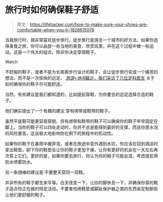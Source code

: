# 旅行时如何确保鞋子舒适

> 原文：<https://lifehacker.com/how-to-make-sure-your-shoes-are-comfortable-when-you-tr-1828615078>

当我旅行时，我非常喜欢徒步旅行。徒步旅行是游览一个城市的好方法，如果你选择美食之旅，你可以品尝一些当地的美食，欣赏风景，并在这个过程中做一些运动。这是一个伟大的组合。除非你决定穿错鞋子。

Watch

不舒服的鞋子，或者不是为长距离步行设计的鞋子，会让徒步旅行变成一个痛苦的想法，而不是一次愉快的远足。 [*旅游+休闲*最近，我们采访了几位足科医生](https://www.travelandleisure.com/style/shoes/how-to-make-travel-shoes-more-comfortable) 关于如何确保你的鞋子尽可能舒适。

当然，有些建议是我们都知道的，比如提前穿鞋，为你要去的远足选择合适的鞋子。

他们确实提出了一个有趣的建议:穿有绑带或鞋带的鞋子。

虽然平底鞋可能更容易穿脱，但有绑带和鞋带的鞋子可以确保你的鞋子牢牢固定在脚上。当你的鞋子可以四处走动时，你并不总是能得到最好的支撑，而且你患水泡的风险更高，这会极大地影响你在剩下的旅程中的机动性。

如果你的鞋子在暴雨中被弄湿，或者在旅途中意外遇到水坑，你应该在回到酒店时拿出鞋垫。卸下你的鞋垫会让你的鞋子更加干燥，让你有更好的机会在一天左右再次穿上它们。更好的是，如果你要去旅行，你认为你的鞋子可能会湿，考虑提前用防水喷雾防水。

另一条很棒的建议是:不要整天穿同一双鞋。

并非所有的鞋子都生来平等。白天改变一下，让你的脚休息一下，并确保你穿的鞋子适合你正在做的特定活动。不要害怕用鞋垫或脚趾保护器之类的东西来定制那些让他们更舒服的鞋子。